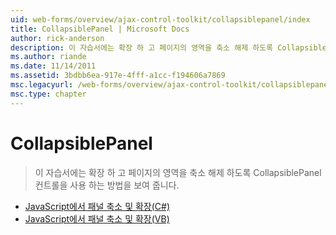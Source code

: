 ```yaml
---
uid: web-forms/overview/ajax-control-toolkit/collapsiblepanel/index
title: CollapsiblePanel | Microsoft Docs
author: rick-anderson
description: 이 자습서에는 확장 하 고 페이지의 영역을 축소 해제 하도록 CollapsiblePanel 컨트롤을 사용 하는 방법을 보여 줍니다.
ms.author: riande
ms.date: 11/14/2011
ms.assetid: 3bdbb6ea-917e-4fff-a1cc-f194606a7869
msc.legacyurl: /web-forms/overview/ajax-control-toolkit/collapsiblepanel
msc.type: chapter
---
```

<a name="collapsiblepanel"></a>CollapsiblePanel
====================
> 이 자습서에는 확장 하 고 페이지의 영역을 축소 해제 하도록 CollapsiblePanel 컨트롤을 사용 하는 방법을 보여 줍니다.


- [JavaScript에서 패널 축소 및 확장(C#)](collapsing-and-expanding-a-panel-from-javascript-cs.md)
- [JavaScript에서 패널 축소 및 확장(VB)](collapsing-and-expanding-a-panel-from-javascript-vb.md)
